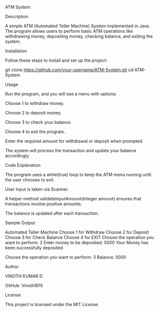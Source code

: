 ATM System

Description

A simple ATM (Automated Teller Machine) System implemented in Java. The program allows users to perform basic ATM operations like withdrawing money, depositing money, checking balance, and exiting the system.

Installation

Follow these steps to install and set up the project:

git clone https://github.com/your-username/ATM-System.git
cd ATM-System

Usage

Run the program, and you will see a menu with options:

Choose 1 to withdraw money.

Choose 2 to deposit money.

Choose 3 to check your balance.

Choose 4 to exit the program.

Enter the required amount for withdrawal or deposit when prompted.

The system will process the transaction and update your balance accordingly.

Code Explanation

The program uses a while(true) loop to keep the ATM menu running until the user chooses to exit.

User input is taken via Scanner.

A helper method validateInputAmount(Integer amount) ensures that transactions involve positive amounts.

The balance is updated after each transaction.

Sample Output

Automated Teller Machine
Choose 1 for Withdraw
Choose 2 for Deposit
Choose 3 for Check Balance
Choose 4 for EXIT
Choose the operation you want to perform: 2
Enter money to be deposited: 5000
Your Money has been successfully deposited

Choose the operation you want to perform: 3
Balance: 5000

Author

VINOTH KUMAR D

GitHub: Vinoth1615

License

This project is licensed under the MIT License.

